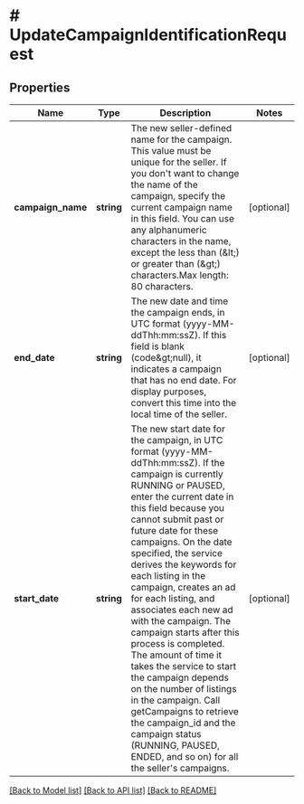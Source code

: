 # # UpdateCampaignIdentificationRequest

## Properties

Name | Type | Description | Notes
------------ | ------------- | ------------- | -------------
**campaign_name** | **string** | The new seller-defined name for the campaign. This value must be unique for the seller. If you don&#39;t want to change the name of the campaign, specify the current campaign name in this field. You can use any alphanumeric characters in the name, except the less than (&amp;lt;) or greater than (&amp;gt;) characters.Max length: 80 characters. | [optional]
**end_date** | **string** | The new date and time the campaign ends, in UTC format (yyyy-MM-ddThh:mm:ssZ). If this field is blank (code&amp;gt;null), it indicates a campaign that has no end date. For display purposes, convert this time into the local time of the seller. | [optional]
**start_date** | **string** | The new start date for the campaign, in UTC format (yyyy-MM-ddThh:mm:ssZ). If the campaign is currently RUNNING or PAUSED, enter the current date in this field because you cannot submit past or future date for these campaigns. On the date specified, the service derives the keywords for each listing in the campaign, creates an ad for each listing, and associates each new ad with the campaign. The campaign starts after this process is completed. The amount of time it takes the service to start the campaign depends on the number of listings in the campaign. Call getCampaigns to retrieve the campaign_id and the campaign status (RUNNING, PAUSED, ENDED, and so on) for all the seller&#39;s campaigns. | [optional]

[[Back to Model list]](../../README.md#models) [[Back to API list]](../../README.md#endpoints) [[Back to README]](../../README.md)

